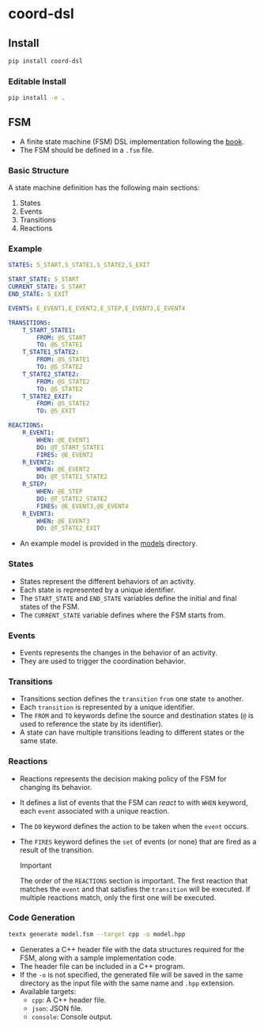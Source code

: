 # coord-dsl

## Install

```bash
pip install coord-dsl
```

### Editable Install

```bash
pip install -e .
```

## FSM

- A finite state machine (FSM) DSL implementation following the [book](https://robmosys.pages.gitlab.kuleuven.be/composable-and-explainable-systems-of-systems.pdf).
- The FSM should be defined in a `.fsm` file.

### Basic Structure
A state machine definition has the following main sections:

1. States
2. Events
3. Transitions
4. Reactions

### Example
```yaml
STATES: S_START,S_STATE1,S_STATE2,S_EXIT

START_STATE: S_START
CURRENT_STATE: S_START
END_STATE: S_EXIT

EVENTS: E_EVENT1,E_EVENT2,E_STEP,E_EVENT3,E_EVENT4

TRANSITIONS:
    T_START_STATE1:
        FROM: @S_START
        TO: @S_STATE1
    T_STATE1_STATE2:
        FROM: @S_STATE1
        TO: @S_STATE2
    T_STATE2_STATE2:
        FROM: @S_STATE2
        TO: @S_STATE2
    T_STATE2_EXIT:
        FROM: @S_STATE2
        TO: @S_EXIT

REACTIONS:
    R_EVENT1:
        WHEN: @E_EVENT1
        DO: @T_START_STATE1
        FIRES: @E_EVENT2
    R_EVENT2:
        WHEN: @E_EVENT2
        DO: @T_STATE1_STATE2
    R_STEP:
        WHEN: @E_STEP
        DO: @T_STATE2_STATE2
        FIRES: @E_EVENT3,@E_EVENT4
    R_EVENT3:
        WHEN: @E_EVENT3
        DO: @T_STATE2_EXIT
```
- An example model is provided in the [models](src/coord_dsl/models/program.fsm) directory.

### States
- States represent the different behaviors of an activity.
- Each state is represented by a unique identifier.
- The `START_STATE` and `END_STATE` variables define the initial and final states of the FSM.
- The `CURRENT_STATE` variable defines where the FSM starts from.

### Events
- Events represents the changes in the behavior of an activity.
- They are used to trigger the coordination behavior.

### Transitions
- Transitions section defines the `transition` `from` one state `to` another.
- Each `transition` is represented by a unique identifier.
- The `FROM` and `TO` keywords define the source and destination states (`@` is used to reference the state by its identifier).
- A state can have multiple transitions leading to different states or the same state.

### Reactions
- Reactions represents the decision making policy of the FSM for changing its behavior.
- It defines a list of events that the FSM can _react_ to with `WHEN` keyword, each `event` associated with a unique reaction.
- The `DO` keyword defines the action to be taken when the `event` occurs.
- The `FIRES` keyword defines the `set` of events (or none) that are fired as a result of the transition.

    > [!IMPORTANT]  
    > The order of the `REACTIONS` section is important. The first reaction that matches the `event` and that satisfies the `transition` will be executed. If multiple reactions match, only the first one will be executed.

### Code Generation

```bash
textx generate model.fsm --target cpp -o model.hpp
```
- Generates a C++ header file with the data structures required for the FSM, along with a sample implementation code.
- The header file can be included in a C++ program.
- If the `-o` is not specified, the generated file will be saved in the same directory as the input file with the same name and `.hpp` extension.
- Available targets:
    - `cpp`: A C++ header file.
    - `json`: JSON file.
    - `console`: Console output.